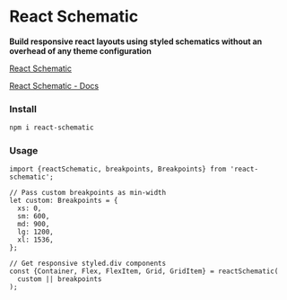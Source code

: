 # React Schematic

**Build responsive react layouts using styled schematics without an overhead of any theme configuration**

[React Schematic](https://umeshmk.github.io/react-schematic/)

[React Schematic - Docs](https://umeshmk.github.io/react-schematic/docs)

### Install

```sh
npm i react-schematic
```

### Usage

```tsx
import {reactSchematic, breakpoints, Breakpoints} from 'react-schematic';

// Pass custom breakpoints as min-width
let custom: Breakpoints = {
  xs: 0,
  sm: 600,
  md: 900,
  lg: 1200,
  xl: 1536,
};

// Get responsive styled.div components
const {Container, Flex, FlexItem, Grid, GridItem} = reactSchematic(
  custom || breakpoints
);
```
